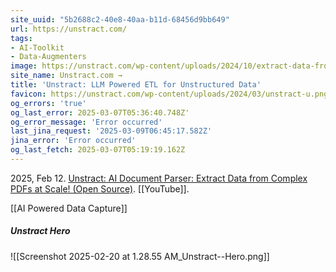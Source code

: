 ```yaml
---
site_uuid: "5b2688c2-40e8-40aa-b11d-68456d9bb649"
url: https://unstract.com/
tags:
- AI-Toolkit
- Data-Augmenters
image: https://unstract.com/wp-content/uploads/2024/10/extract-data-from-documents-with-unstract.png
site_name: Unstract.com →
title: 'Unstract: LLM Powered ETL for Unstructured Data'
favicon: https://unstract.com/wp-content/uploads/2024/03/unstract-u.png
og_errors: 'true'
og_last_error: 2025-03-07T05:36:40.748Z'
og_error_message: 'Error occurred'
last_jina_request: '2025-03-09T06:45:17.582Z'
jina_error: 'Error occurred'
og_last_fetch: 2025-03-07T05:19:19.162Z
---
```

2025, Feb 12. [Unstract: AI Document Parser: Extract Data from Complex PDFs at Scale! (Open Source)](https://youtu.be/Ymq8o7FSoVc?si=5VZE2VbjqdF_-dgO). [[YouTube]].

[[AI Powered Data Capture]]

##### Unstract Hero
![[Screenshot 2025-02-20 at 1.28.55 AM_Unstract--Hero.png]]
